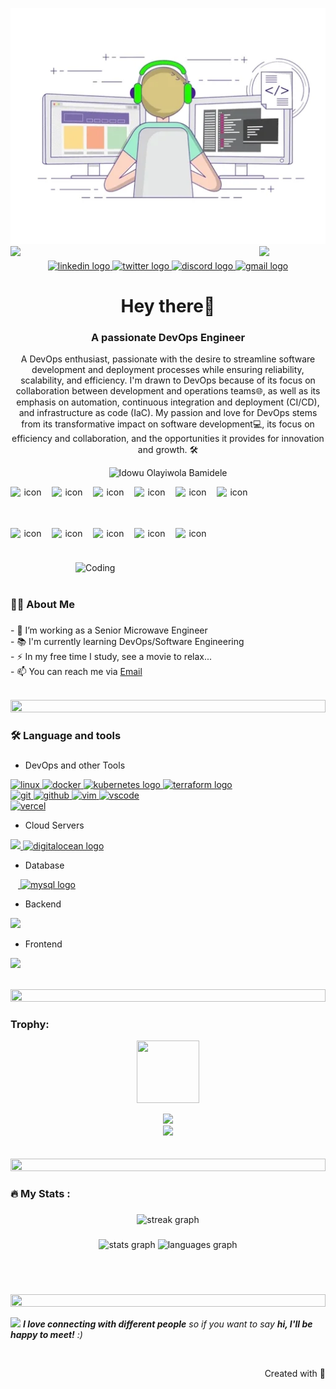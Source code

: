 ![logo](/developer.webp)
<img align="left" src="https://user-images.githubusercontent.com/65187002/144930161-2f783401-8d27-4fdf-a2f7-cc0ba32f1f1f.gif" width="21%" style="display:inline;"><img align="right" src="https://user-images.githubusercontent.com/65187002/144930161-2f783401-8d27-4fdf-a2f7-cc0ba32f1f1f.gif" width="21%" style="display:inline;">

###

<div align="center">
  <a href="https://www.linkedin.com/in/olayiwola-bamidele-idowu" target="_blank">
    <img src="https://img.shields.io/static/v1?message=LinkedIn&logo=linkedin&label=&color=0077B5&logoColor=white&labelColor=&style=for-the-badge" height="25" alt="linkedin logo"  />
  </a>
  <a href="https://twitter.com/edowood0102" target="_blank">
    <img src="https://img.shields.io/static/v1?message=Twitter&logo=twitter&label=&color=1DA1F2&logoColor=white&labelColor=&style=for-the-badge" height="25" alt="twitter logo"  />
  </a>
  <a href="https://discord.com/channels/@bamidele0102" target="_blank">
    <img src="https://img.shields.io/static/v1?message=Discord&logo=discord&label=&color=7289DA&logoColor=white&labelColor=&style=for-the-badge" height="25" alt="discord logo"  />
  </a>
    <a href="mailto:idowu.olayiwola.bamidele@gmail.com" target="_blank">
        <img src="https://img.shields.io/static/v1?message=Gmail&logo=gmail&label=&color=D14836&logoColor=white&labelColor=&style=for-the-badge" height="25" alt="gmail logo" />
    </a>
</div>

<h1 align="center">Hey there👋</h1>
<h3 align="center">A passionate DevOps Engineer</h3>
<p align="center">A DevOps enthusiast, passionate with the desire to streamline software development and deployment processes while ensuring reliability, scalability, and efficiency. I'm drawn to DevOps because of its focus on collaboration between development and operations teams🌐, as well as its emphasis on automation, continuous integration and deployment (CI/CD), and infrastructure as code (IaC).
My passion and love for DevOps stems from its transformative impact on software development💻, its focus on efficiency and collaboration, and the opportunities it provides for innovation and growth. 🛠️</p>
<p align="center"> 
 <img src="https://komarev.com/ghpvc/?username=Bamidele0102&label=Profile%20views&color=0e75b6&style=flat" alt="Idowu Olayiwola Bamidele" /> 
</p>

<div align="center">
<div style="display: flex;"><img src="https://techstack-generator.vercel.app/react-icon.svg" alt="icon" width="55" style="width: 55px; height: 55px; margin-right: 11px; margin-bottom: 11px;" /><img src="https://techstack-generator.vercel.app/js-icon.svg" alt="icon" width="55" style="width: 55px; height: 55px; margin-right: 11px; margin-bottom: 11px;" /><img src="https://techstack-generator.vercel.app/prettier-icon.svg" alt="icon" width="55" style="width: 55px; height: 55px; margin-right: 11px; margin-bottom: 11px;" /><img src="https://techstack-generator.vercel.app/python-icon.svg" alt="icon" width="55" style="width: 55px; height: 55px; margin-right: 11px; margin-bottom: 11px;" /><img src="https://techstack-generator.vercel.app/restapi-icon.svg" alt="icon" width="55" style="width: 55px; height: 55px; margin-right: 11px; margin-bottom: 11px;" /><img src="https://techstack-generator.vercel.app/nginx-icon.svg" alt="icon" width="55" style="width: 55px; height: 55px; margin-right: 0px; margin-bottom: 11px;" /></div><div style="display: flex;"><img src="https://techstack-generator.vercel.app/mysql-icon.svg" alt="icon" width="55" style="width: 55px; height: 55px; margin-right: 11px; margin-bottom: 0px;" /><img src="https://techstack-generator.vercel.app/aws-icon.svg" alt="icon" width="55" style="width: 55px; height: 55px; margin-right: 11px; margin-bottom: 0px;" /><img src="https://techstack-generator.vercel.app/docker-icon.svg" alt="icon" width="55" style="width: 55px; height: 55px; margin-right: 11px; margin-bottom: 0px;" /><img src="https://techstack-generator.vercel.app/kubernetes-icon.svg" alt="icon" width="55" style="width: 55px; height: 55px; margin-right: 11px; margin-bottom: 0px;" /><img src="https://techstack-generator.vercel.app/github-icon.svg" alt="icon" width="55" style="width: 55px; height: 55px; margin-right: 11px; margin-bottom: 0px;" /></div>
</div>

<img align="right" alt="Coding" width="400" src="https://user-images.githubusercontent.com/74038190/229223263-cf2e4b07-2615-4f87-9c38-e37600f8381a.gif">
<br><br>

<h3 align="left">👩‍💻  About Me</h3>

###

<p align="left">- 🔭 I’m working as a Senior Microwave Engineer<br>- 📚 I'm currently learning DevOps/Software Engineering<br>- ⚡ In my free time I study, see a  movie to relax...<br> - 📫 You can reach me via <a href="mailto:idowu.olayiwola.bamidele@gmail.com">Email</a></p>
<br>

<img src="https://i.imgur.com/dBaSKWF.gif" height="20" width="100%">

###

<h3 align="left">🛠 Language and tools</h3>

###

- DevOps and other Tools
<p align="left">
  <a href="https://skillicons.dev">
    <img src="https://skillicons.dev/icons?i=linux" alt="linux" />
    <img src="https://skillicons.dev/icons?i=docker" alt="docker" />
    <img src="https://cdn.jsdelivr.net/gh/devicons/devicon/icons/kubernetes/kubernetes-plain.svg" height="50" alt="kubernetes logo" />
    <img src="https://cdn.jsdelivr.net/gh/devicons/devicon/icons/terraform/terraform-original.svg" height="50" alt="terraform logo" />
    <br />
    <img src="https://skillicons.dev/icons?i=git" alt="git" />
    <img src="https://skillicons.dev/icons?i=github" alt="github" />
    <img src="https://skillicons.dev/icons?i=vim" alt="vim" />
    <img src="https://skillicons.dev/icons?i=vscode" alt="vscode" />
    <br />
    <img src="https://skillicons.dev/icons?i=vercel" alt="vercel" />
  </a>
</p>


- Cloud Servers
<p align="left">
  <a href="https://skillicons.dev">
    <img src="https://skillicons.dev/icons?i=azure,aws" />
    <img src="https://cdn.jsdelivr.net/gh/devicons/devicon/icons/digitalocean/digitalocean-original.svg" height="40" alt="digitalocean logo"  />
  </a>
</p>

- Database
<p align="left">
  <a href="https://skillicons.dev">
    <img width="12" />
  <img src="https://skillicons.dev/icons?i=mysql" height="60" alt="mysql logo"  />
  </a>
</p>

- Backend
<p align="left">
  <a href="https://skillicons.dev">
    <img src="https://skillicons.dev/icons?i=c,python,bash,nginx,flask,nodejs&perline=4" />
  </a>
</p>

- Frontend
<p align="left">
  <a href="https://skillicons.dev">
    <img src="https://skillicons.dev/icons?i=html,css,js,react&perline=4" />
  </a>
</p>

<br/>

<img src="https://i.imgur.com/dBaSKWF.gif" height="20" width="100%">

<h3 align="left">Trophy:</h3>

<p align="center">
<img src="https://media.tenor.com/0ENB5HuTH0gAAAAi/trophy-beker.gif"  width="100px" height="100px"></p>
  
<div align="center">
<img src="https://github-profile-trophy.vercel.app/?username=Bamidele0102&theme=matrix&no-bg=true&no-frame=true&row=1&column=4&title=MultiLanguage,Commits,PullRequest,Reviews">
 </div>

<div align="center">
<img src="https://github-profile-trophy.vercel.app/?username=Bamidele0102&theme=matrix&no-bg=true&no-frame=true&row=1&column=4&title=Repositories,Organizations,Stars,Followers">
 </div>
 <br><br>

<img src="https://i.imgur.com/dBaSKWF.gif" height="20" width="100%">

###

<h3 align="left">🔥   My Stats :</h3>

###

<div align="center">
  <img src="https://streak-stats.demolab.com?user=Bamidele0102&locale=en&mode=daily&theme=dark&hide_border=false&border_radius=5&order=3" height="220" alt="streak graph"  />
</div>


###

<div align="center">
  <img src="https://github-readme-stats.vercel.app/api?username=Bamidele0102&hide_title=false&hide_rank=false&show_icons=true&include_all_commits=true&count_private=true&disable_animations=false&theme=dracula&locale=en&hide_border=false&order=1" height="150" alt="stats graph"  />
  <img src="https://github-readme-stats.vercel.app/api/top-langs?username=Bamidele0102&locale=en&hide_title=false&layout=compact&card_width=320&langs_count=10&theme=dracula&hide_border=false&order=2" height="150" alt="languages graph"  />
</div>

###
<br><br>

<img src="https://i.imgur.com/dBaSKWF.gif" height="20" width="100%">

<img src="https://media.giphy.com/media/LnQjpWaON8nhr21vNW/giphy.gif" width="60"> <em><b>I love connecting with different people</b> so if you want to say <b>hi, I'll be happy to meet!</b> :)</em>

<br>
<p align="right" > Created with 🧡 
